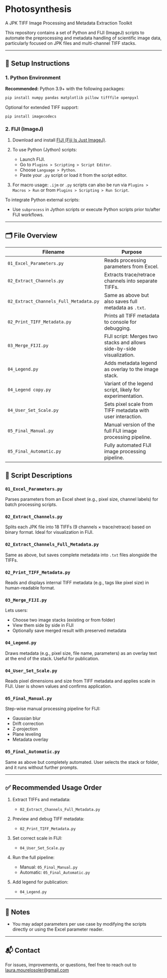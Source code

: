 # Photosynthesis
A JPK TIFF Image Processing and Metadata Extraction Toolkit

This repository contains a set of Python and FIJI (ImageJ) scripts to automate the preprocessing and metadata handling of scientific image data, particularly focused on JPK files and multi-channel TIFF stacks.

---

## 🔧 Setup Instructions

### 1. Python Environment

**Recommended:** Python 3.9+ with the following packages:

```bash
pip install numpy pandas matplotlib pillow tifffile openpyxl
```

Optional for extended TIFF support:

```bash
pip install imagecodecs
```

### 2. FIJI (ImageJ)

1. Download and install [FIJI (Fiji Is Just ImageJ)](https://fiji.sc/).
2. To use Python (Jython) scripts:

   * Launch FIJI.
   * Go to `Plugins > Scripting > Script Editor`.
   * Choose `Language > Python`.
   * Paste your `.py` script or load it from the script editor.
3. For macro usage: `.ijm` or `.py` scripts can also be run via `Plugins > Macros > Run` or from `Plugins > Scripting > Run Script`.

To integrate Python external scripts:

* Use `subprocess` in Jython scripts or execute Python scripts prior to/after FIJI workflows.

---

## 🗂️ File Overview

| Filename                               | Purpose                                                               |
| -------------------------------------- | --------------------------------------------------------------------- |
| `01_Excel_Parameters.py`               | Reads processing parameters from Excel.                               |
| `02_Extract_Channels.py`               | Extracts trace/retrace channels into separate TIFFs.                  |
| `02_Extract_Channels_Full_Metadata.py` | Same as above but also saves full metadata as `.txt`.                 |
| `02_Print_TIFF_Metadata.py`            | Prints all TIFF metadata to console for debugging.                    |
| `03_Merge_FIJI.py`                     | FIJI script: Merges two stacks and allows side-by-side visualization. |
| `04_Legend.py`                         | Adds metadata legend as overlay to the image stack.                   |
| `04_Legend copy.py`                    | Variant of the legend script, likely for experimentation.             |
| `04_User_Set_Scale.py`                 | Sets pixel scale from TIFF metadata with user interaction.            |
| `05_Final_Manual.py`                   | Manual version of the full FIJI image processing pipeline.            |
| `05_Final_Automatic.py`                | Fully automated FIJI image processing pipeline.                       |


## 🧩 Script Descriptions

### `01_Excel_Parameters.py`

Parses parameters from an Excel sheet (e.g., pixel size, channel labels) for batch processing scripts.

### `02_Extract_Channels.py`

Splits each JPK file into 18 TIFFs (9 channels × trace/retrace) based on binary format. Ideal for visualization in FIJI.

### `02_Extract_Channels_Full_Metadata.py`

Same as above, but saves complete metadata into `.txt` files alongside the TIFFs.

### `02_Print_TIFF_Metadata.py`

Reads and displays internal TIFF metadata (e.g., tags like pixel size) in human-readable format.

### `03_Merge_FIJI.py`

Lets users:

* Choose two image stacks (existing or from folder)
* View them side by side in FIJI
* Optionally save merged result with preserved metadata

### `04_Legend.py`

Draws metadata (e.g., pixel size, file name, parameters) as an overlay text at the end of the stack. Useful for publication.

### `04_User_Set_Scale.py`

Reads pixel dimensions and size from TIFF metadata and applies scale in FIJI. User is shown values and confirms application.

### `05_Final_Manual.py`

Step-wise manual processing pipeline for FIJI:

* Gaussian blur
* Drift correction
* Z-projection
* Plane leveling
* Metadata overlay

### `05_Final_Automatic.py`

Same as above but completely automated. User selects the stack or folder, and it runs without further prompts.

---

## ✅ Recommended Usage Order

1. Extract TIFFs and metadata:

   * `02_Extract_Channels_Full_Metadata.py`
2. Preview and debug TIFF metadata:

   * `02_Print_TIFF_Metadata.py`
3. Set correct scale in FIJI:

   * `04_User_Set_Scale.py`
4. Run the full pipeline:

   * Manual: `05_Final_Manual.py`
   * Automatic: `05_Final_Automatic.py`
5. Add legend for publication:

   * `04_Legend.py`

---

## 🧠 Notes

* You may adapt parameters per use case by modifying the scripts directly or using the Excel parameter reader.

---

## 📬 Contact

For issues, improvements, or questions, feel free to reach out to laura.mourelosoler@gmail.com
